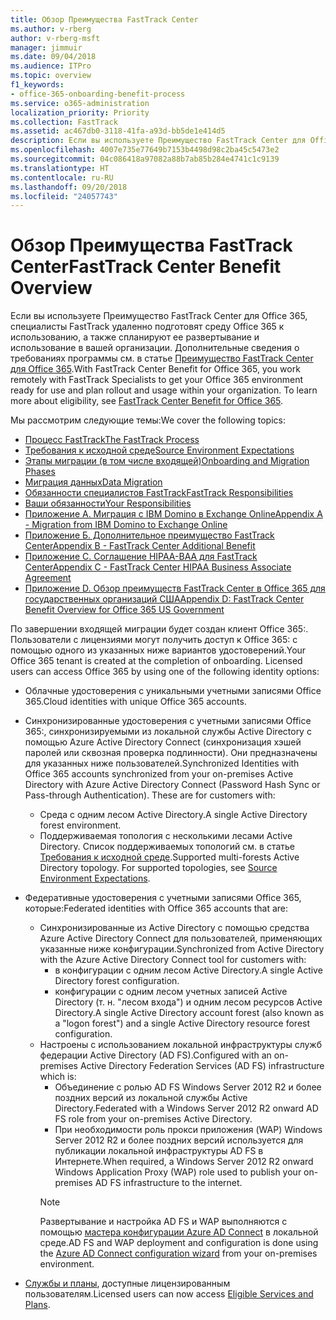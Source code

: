 ```yaml
---
title: Обзор Преимущества FastTrack Center
ms.author: v-rberg
author: v-rberg-msft
manager: jimmuir
ms.date: 09/04/2018
ms.audience: ITPro
ms.topic: overview
f1_keywords:
- office-365-onboarding-benefit-process
ms.service: o365-administration
localization_priority: Priority
ms.collection: FastTrack
ms.assetid: ac467db0-3118-41fa-a93d-bb5de1e414d5
description: Если вы используете Преимущество FastTrack Center для Office 365, специалисты FastTrack удаленно подготовят среду Office 365 к использованию, а также спланируют ее развертывание и использование в вашей организации. Дополнительные сведения о требованиях программы см. в статье "Преимущество FastTrack Center для Office 365".
ms.openlocfilehash: 4007e735e77649b7153b4498d98c2ba45c5473e2
ms.sourcegitcommit: 04c086418a97082a88b7ab85b284e4741c1c9139
ms.translationtype: HT
ms.contentlocale: ru-RU
ms.lasthandoff: 09/20/2018
ms.locfileid: "24057743"
---
```

# <a name="fasttrack-center-benefit-overview"></a><span data-ttu-id="ac766-104">Обзор Преимущества FastTrack Center</span><span class="sxs-lookup"><span data-stu-id="ac766-104">FastTrack Center Benefit Overview</span></span>

<span data-ttu-id="ac766-p102">Если вы используете Преимущество FastTrack Center для Office 365, специалисты FastTrack удаленно подготовят среду Office 365 к использованию, а также спланируют ее развертывание и использование в вашей организации. Дополнительные сведения о требованиях программы см. в статье [Преимущество FastTrack Center для Office 365](fasttrack-benefit-for-office-365.md).</span><span class="sxs-lookup"><span data-stu-id="ac766-p102">With FastTrack Center Benefit for Office 365, you work remotely with FastTrack Specialists to get your Office 365 environment ready for use and plan rollout and usage within your organization. To learn more about eligibility, see [FastTrack Center Benefit for Office 365](fasttrack-benefit-for-office-365.md).</span></span>
  
<span data-ttu-id="ac766-107">Мы рассмотрим следующие темы:</span><span class="sxs-lookup"><span data-stu-id="ac766-107">We cover the following topics:</span></span>
- [<span data-ttu-id="ac766-108">Процесс FastTrack</span><span class="sxs-lookup"><span data-stu-id="ac766-108">The FastTrack Process</span></span>](fasttrack-process.md) 
- [<span data-ttu-id="ac766-109">Требования к исходной среде</span><span class="sxs-lookup"><span data-stu-id="ac766-109">Source Environment Expectations</span></span>](source-environment-expectations.md)
- [<span data-ttu-id="ac766-110">Этапы миграции (в том числе входящей)</span><span class="sxs-lookup"><span data-stu-id="ac766-110">Onboarding and Migration Phases</span></span>](onboarding-and-migration.md)
- [<span data-ttu-id="ac766-111">Миграция данных</span><span class="sxs-lookup"><span data-stu-id="ac766-111">Data Migration</span></span>](data-migration.md)
- [<span data-ttu-id="ac766-112">Обязанности специалистов FastTrack</span><span class="sxs-lookup"><span data-stu-id="ac766-112">FastTrack Responsibilities</span></span>](fasttrack-responsibilities.md)
- [<span data-ttu-id="ac766-113">Ваши обязанности</span><span class="sxs-lookup"><span data-stu-id="ac766-113">Your Responsibilities</span></span>](your-responsibilities.md) 
- [<span data-ttu-id="ac766-114">Приложение А. Миграция с IBM Domino в Exchange Online</span><span class="sxs-lookup"><span data-stu-id="ac766-114">Appendix A - Migration from IBM Domino to Exchange Online</span></span>](from-ibm-domino-to-exchange-online.md)
- [<span data-ttu-id="ac766-115">Приложение Б. Дополнительное преимущество FastTrack Center</span><span class="sxs-lookup"><span data-stu-id="ac766-115">Appendix B - FastTrack Center Additional Benefit</span></span>](fasttrack-additional-benefits.md)
- [<span data-ttu-id="ac766-116">Приложение C. Соглашение HIPAA-BAA для FastTrack Center</span><span class="sxs-lookup"><span data-stu-id="ac766-116">Appendix C - FastTrack Center HIPAA Business Associate Agreement</span></span>](hipaa-business-associate-agreement.md)
- [<span data-ttu-id="ac766-117">Приложение D. Обзор преимуществ FastTrack Center в Office 365 для государственных организаций США</span><span class="sxs-lookup"><span data-stu-id="ac766-117">Appendix D: FastTrack Center Benefit Overview for Office 365 US Government</span></span>](US-Gov-appendix-overview.md)
    
<span data-ttu-id="ac766-p103">По завершении входящей миграции будет создан клиент Office 365:. Пользователи с лицензиями могут получить доступ к Office 365: с помощью одного из указанных ниже вариантов удостоверений.</span><span class="sxs-lookup"><span data-stu-id="ac766-p103">Your Office 365 tenant is created at the completion of onboarding. Licensed users can access Office 365 by using one of the following identity options:</span></span>
- <span data-ttu-id="ac766-120">Облачные удостоверения с уникальными учетными записями Office 365.</span><span class="sxs-lookup"><span data-stu-id="ac766-120">Cloud identities with unique Office 365 accounts.</span></span>
- <span data-ttu-id="ac766-p104">Синхронизированные удостоверения с учетными записями Office 365:, синхронизируемыми из локальной службы Active Directory с помощью Azure Active Directory Connect (синхронизация хэшей паролей или сквозная проверка подлинности). Они предназначены для указанных ниже пользователей.</span><span class="sxs-lookup"><span data-stu-id="ac766-p104">Synchronized Identities with Office 365 accounts synchronized from your on-premises Active Directory with Azure Active Directory Connect (Password Hash Sync or Pass-through Authentication). These are for customers with:</span></span>
  - <span data-ttu-id="ac766-123">Среда с одним лесом Active Directory.</span><span class="sxs-lookup"><span data-stu-id="ac766-123">A single Active Directory forest environment.</span></span>
  - <span data-ttu-id="ac766-p105">Поддерживаемая топология с несколькими лесами Active Directory. Список поддерживаемых топологий см. в статье [Требования к исходной среде](source-environment-expectations.md).</span><span class="sxs-lookup"><span data-stu-id="ac766-p105">Supported multi-forests Active Directory topology. For supported topologies, see [Source Environment Expectations](source-environment-expectations.md).</span></span>
- <span data-ttu-id="ac766-126">Федеративные удостоверения с учетными записями Office 365, которые:</span><span class="sxs-lookup"><span data-stu-id="ac766-126">Federated identities with Office 365 accounts that are:</span></span>
  - <span data-ttu-id="ac766-127">Синхронизированные из Active Directory с помощью средства Azure Active Directory Connect для пользователей, применяющих указанные ниже конфигурации.</span><span class="sxs-lookup"><span data-stu-id="ac766-127">Synchronized from Active Directory with the Azure Active Directory Connect tool for customers with:</span></span>
      - <span data-ttu-id="ac766-128">в конфигурации с одним лесом Active Directory.</span><span class="sxs-lookup"><span data-stu-id="ac766-128">A single Active Directory forest configuration.</span></span>
      - <span data-ttu-id="ac766-129">конфигурации с одним лесом учетных записей Active Directory (т. н. "лесом входа") и одним лесом ресурсов Active Directory.</span><span class="sxs-lookup"><span data-stu-id="ac766-129">A single Active Directory account forest (also known as a "logon forest") and a single Active Directory resource forest configuration.</span></span>
  - <span data-ttu-id="ac766-130">Настроены с использованием локальной инфраструктуры служб федерации Active Directory (AD FS).</span><span class="sxs-lookup"><span data-stu-id="ac766-130">Configured with an on-premises Active Directory Federation Services (AD FS) infrastructure which is:</span></span>
      - <span data-ttu-id="ac766-131">Объединение с ролью AD FS Windows Server 2012 R2 и более поздних версий из локальной службы Active Directory.</span><span class="sxs-lookup"><span data-stu-id="ac766-131">Federated with a Windows Server 2012 R2 onward AD FS role from your on-premises Active Directory.</span></span>
      - <span data-ttu-id="ac766-132">При необходимости роль прокси приложения (WAP) Windows Server 2012 R2 и более поздних версий используется для публикации локальной инфраструктуры AD FS в Интернете.</span><span class="sxs-lookup"><span data-stu-id="ac766-132">When required, a Windows Server 2012 R2 onward Windows Application Proxy (WAP) role used to publish your on-premises AD FS infrastructure to the internet.</span></span>
    > [!NOTE]
    > <span data-ttu-id="ac766-133">Развертывание и настройка AD FS и WAP выполняются с помощью [мастера конфигурации Azure AD Connect](https://go.microsoft.com/fwlink/?linkid=844794) в локальной среде.</span><span class="sxs-lookup"><span data-stu-id="ac766-133">AD FS and WAP deployment and configuration is done using the [Azure AD Connect configuration wizard](https://go.microsoft.com/fwlink/?linkid=844794) from your on-premises environment.</span></span> 
  
- <span data-ttu-id="ac766-134">[Службы и планы](eligible-services-and-plans.md), доступные лицензированным пользователям.</span><span class="sxs-lookup"><span data-stu-id="ac766-134">Licensed users can now access [Eligible Services and Plans](eligible-services-and-plans.md).</span></span>
    

 
